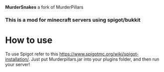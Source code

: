 <b>MurderSnakes</b>
a fork of MurderPillars
<h3>This is a mod for minecraft servers using spigot/bukkit</h3
<br><h1>How to use</h1>
To use Spigot refer to this 
<a href="link">https://www.spigotmc.org/wiki/spigot-installation/</a>.
Just put Murderpillars.jar into your plugins folder, and then run your server!
